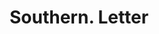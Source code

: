 ---
doi: 10.7916/D86X0P48
date_other: '1900'
date_other_textual: '1900'
form: correspondence
genre:
- Letters (correspondence)
name:
- Southern
object_in_context_url: https://biggert.cul.columbia.edu/items/view/ave_biggert_00733
subject_hierarchical_geographic:
- St. Louis, Missouri, United States
subject_name:
- Southern
title: Southern. Letter
sort_title: Southern. Letter
call_number: ave_biggert_00733
coordinates:
- 38.62722222222222,-90.19777777777779
pid: ave_biggert_00733
identifiers: ave_biggert_00733
thumbnail: https://derivativo-1.library.columbia.edu/iiif/2/ldpd:345570/full/!256,256/0/native.jpg
permalink: /biggert/ave_biggert_00733/
layout: iiif-image-page
---